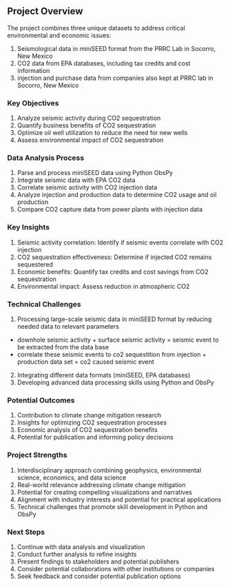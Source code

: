 ## Project Overview

The project combines three unique datasets to address critical environmental and economic issues:

1. Seismological data in miniSEED format from the PRRC Lab in Socorro, New Mexico
2. CO2 data from EPA databases, including tax credits and cost information
3. injection and purchase data from companies also kept at PRRC lab in Socorro, New Mexico

### Key Objectives

1. Analyze seismic activity during CO2 sequestration
2. Quantify business benefits of CO2 sequestration
3. Optimize oil well utilization to reduce the need for new wells
4. Assess environmental impact of CO2 sequestration

### Data Analysis Process

1. Parse and process miniSEED data using Python ObsPy
2. Integrate seismic data with EPA CO2 data
3. Correlate seismic activity with CO2 injection data
4. Analyze injection and production data to determine CO2 usage and oil production
5. Compare CO2 capture data from power plants with injection data

### Key Insights

1. Seismic activity correlation: Identify if seismic events correlate with CO2 injection
2. CO2 sequestration effectiveness: Determine if injected CO2 remains sequestered
3. Economic benefits: Quantify tax credits and cost savings from CO2 sequestration
4. Environmental impact: Assess reduction in atmospheric CO2

### Technical Challenges

1. Processing large-scale seismic data in miniSEED format by reducing needed data to relevant parameters

- downhole seismic activity + surface seismic activity = seismic event to be extracted from the data base
- correlate these seismic events to co2 sequestition from injection + production data set = co2 caused seismic event

2. Integrating different data formats (miniSEED, EPA databases)
3. Developing advanced data processing skills using Python and ObsPy

### Potential Outcomes

1. Contribution to climate change mitigation research
2. Insights for optimizing CO2 sequestration processes
3. Economic analysis of CO2 sequestration benefits
4. Potential for publication and informing policy decisions

### Project Strengths

1. Interdisciplinary approach combining geophysics, environmental science, economics, and data science
2. Real-world relevance addressing climate change mitigation
3. Potential for creating compelling visualizations and narratives
4. Alignment with industry interests and potential for practical applications
5. Technical challenges that promote skill development in Python and ObsPy

### Next Steps

1. Continue with data analysis and visualization
2. Conduct further analysis to refine insights
3. Present findings to stakeholders and potential publishers
4. Consider potential collaborations with other institutions or companies
5. Seek feedback and consider potential publication options
